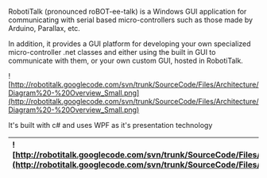 RobotiTalk (pronounced roBOT-ee-talk) is a Windows GUI application for communicating with serial based micro-controllers such as those made by Arduino, Parallax, etc.

In addition, it provides a GUI platform for developing your own specialized micro-controller .net classes and either using the built in GUI to communicate with them, or your own custom GUI, hosted in RobotiTalk.

![http://robotitalk.googlecode.com/svn/trunk/SourceCode/Files/Architecture/Diagram%20-%20Overview_Small.png](http://robotitalk.googlecode.com/svn/trunk/SourceCode/Files/Architecture/Diagram%20-%20Overview_Small.png)

It's built with c# and uses WPF as it's presentation technology

| ![http://robotitalk.googlecode.com/svn/trunk/SourceCode/Files/ScreenShots/RobotiTalk_ScreenShot_RobotEdit01_Thumb.png](http://robotitalk.googlecode.com/svn/trunk/SourceCode/Files/ScreenShots/RobotiTalk_ScreenShot_RobotEdit01_Thumb.png) | ![http://robotitalk.googlecode.com/svn/trunk/SourceCode/Files/ScreenShots/RobotiTalk_ScreenShot_RobotEdit02_Thumb.png](http://robotitalk.googlecode.com/svn/trunk/SourceCode/Files/ScreenShots/RobotiTalk_ScreenShot_RobotEdit02_Thumb.png) |
|:--------------------------------------------------------------------------------------------------------------------------------------------------------------------------------------------------------------------------------------------|:--------------------------------------------------------------------------------------------------------------------------------------------------------------------------------------------------------------------------------------------|
